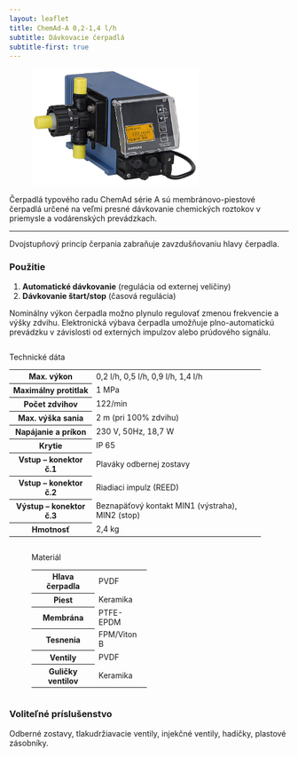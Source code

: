 ```yaml
---
layout: leaflet
title: ChemAd-A 0,2-1,4 l/h
subtitle: Dávkovacie čerpadlá
subtitle-first: true
---
```


<figure><img src="ChemAd-A.jpg" style="width: 8cm" /></figure>

<p class="marquee">
    Čerpadlá typového radu ChemAd série A sú membránovo-piestové čerpadlá určené na
    veľmi presné dávkovanie chemických roztokov v priemysle a vodárenských
    prevádzkach.
</p>

---

Dvojstupňový princíp čerpania zabraňuje zavzdušňovaniu hlavy čerpadla.

### Použitie

1. **Automatické dávkovanie** (regulácia od externej veličiny)
2. **Dávkovanie štart/stop** (časová regulácia)

Nominálny výkon čerpadla možno plynulo regulovať zmenou frekvencie a výšky
zdvihu. Elektronická výbava čerpadla umožňuje plno-automatickú prevádzku v
závislosti od externých impulzov alebo prúdového signálu.

<figure style="width: 12cm; float: left; margin-left: 0">
    <div class="caption">Technické dáta</div>
    <table>
        <tr>
            <th>Max. výkon</th>
            <td>0,2 l/h, 0,5 l/h, 0,9 l/h, 1,4 l/h</td>
        </tr>
        <tr>
            <th>Maximálny protitlak</th>
            <td>1 MPa</td>
        </tr>
        <tr>
            <th>Počet zdvihov</th>
            <td>122/min</td>
        </tr>
        <tr>
            <th>Max. výška sania</th>
            <td>2 m (pri 100% zdvihu)</td>
        </tr>
        <tr>
            <th>Napájanie a príkon</th>
            <td>230 V, 50Hz, 18,7 W</td>
        </tr>
        <tr>
            <th>Krytie</th>
            <td>IP 65</td>
        </tr>
        <tr>
            <th>Vstup – konektor č.1</th>
            <td>Plaváky odbernej zostavy</td>
        </tr>
        <tr>
            <th>Vstup – konektor č.2</th>
            <td>Riadiaci impulz (REED)</td>
        </tr>
        <tr>
            <th>Výstup – konektor č.3</th>
            <td>Beznapäťový kontakt MIN1 (výstraha), MIN2 (stop)</td>
        </tr>
        <tr>
            <th>Hmotnosť</th>
            <td>2,4 kg</td>
        </tr>
    </table>
</figure>

<figure style="width: 5.5cm">
    <div class="caption">Materiál</div>
    <table>
        <tr>
            <th>Hlava čerpadla</th>
            <td>PVDF</td>
        </tr>
        <tr>
            <th>Piest</th>
            <td>Keramika</td>
        </tr>
        <tr>
            <th>Membrána</th>
            <td>PTFE-EPDM</td>
        </tr>
        <tr>
            <th>Tesnenia</th>
            <td>FPM/Viton B</td>
        </tr>
        <tr>
            <th>Ventily</th>
            <td>PVDF</td>
        </tr>
        <tr>
            <th>Guličky ventilov</th>
            <td>Keramika</td>
        </tr>
    </table>
</figure>

<div style="clear: both"></div>

### Voliteľné príslušenstvo

Odberné zostavy, tlakudržiavacie ventily, injekčné ventily, hadičky, plastové
zásobníky.
